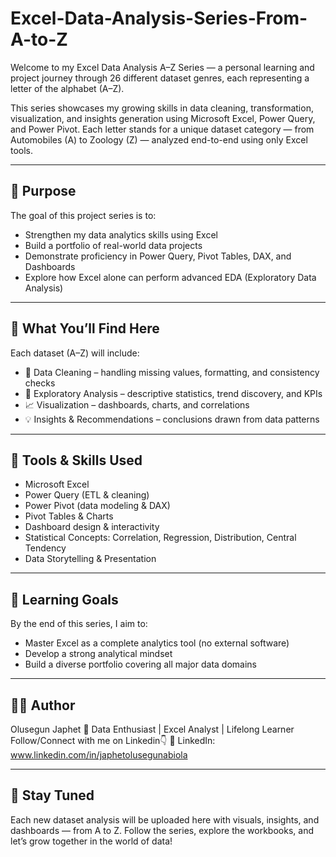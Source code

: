 # Excel-Data-Analysis-Series-From-A-to-Z
Welcome to my Excel Data Analysis A–Z Series — a personal learning and project journey through 26 different dataset genres, each representing a letter of the alphabet (A–Z).

This series showcases my growing skills in data cleaning, transformation, visualization, and insights generation using Microsoft Excel, Power Query, and Power Pivot.
Each letter stands for a unique dataset category — from Automobiles (A) to Zoology (Z) — analyzed end-to-end using only Excel tools.

---

## 🎯 Purpose
The goal of this project series is to:
- Strengthen my data analytics skills using Excel
- Build a portfolio of real-world data projects
- Demonstrate proficiency in Power Query, Pivot Tables, DAX, and Dashboards
- Explore how Excel alone can perform advanced EDA (Exploratory Data Analysis)

---

## 🧩 What You’ll Find Here
Each dataset (A–Z) will include:
- 🧹 Data Cleaning – handling missing values, formatting, and consistency checks
- 🧠 Exploratory Analysis – descriptive statistics, trend discovery, and KPIs
- 📈 Visualization – dashboards, charts, and correlations
- 💡 Insights & Recommendations – conclusions drawn from data patterns

---

## 🧰 Tools & Skills Used
- Microsoft Excel
- Power Query (ETL & cleaning)
- Power Pivot (data modeling & DAX)
- Pivot Tables & Charts
- Dashboard design & interactivity
- Statistical Concepts: Correlation, Regression, Distribution, Central Tendency
- Data Storytelling & Presentation

---

## 🧠 Learning Goals
By the end of this series, I aim to:
- Master Excel as a complete analytics tool (no external software)
- Develop a strong analytical mindset
- Build a diverse portfolio covering all major data domains

---

## 👨‍💻 Author
Olusegun Japhet
📍 Data Enthusiast | Excel Analyst | Lifelong Learner
Follow/Connect with me on Linkedin👇
🔗 LinkedIn: www.linkedin.com/in/japhetolusegunabiola

---

## 🚀 Stay Tuned

Each new dataset analysis will be uploaded here with visuals, insights, and dashboards — from A to Z.
Follow the series, explore the workbooks, and let’s grow together in the world of data!
